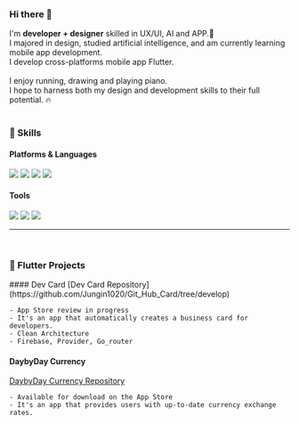 ### Hi there 👋
<p>
  I'm <b>developer + designer</b> skilled in UX/UI, AI and APP.🚀<br/>
  I majored in design, studied artificial intelligence, and am currently learning mobile app development.<br/>
  I develop cross-platforms mobile app Flutter.<br/><br/>
  I enjoy running, drawing and playing piano.<br/>
  I hope to harness both my design and development skills to their full potential. 🔥<br/><br/>
</p>


### 💪 Skills
#### Platforms & Languages
<p>
  <img src="https://img.shields.io/badge/Flutter-02569B?style=flat-square&logo=Flutter&logoColor=white"/>
  <img src="https://img.shields.io/badge/Python-3776AB?style=flat-square&logo=Python&logoColor=white">
  <img src="https://img.shields.io/badge/Dart-0175C2?style=flat-square&logo=Dart&logoColor=white">
  <img src="https://img.shields.io/badge/Git-F05032?style=flat-square&logo=Git&logoColor=white">

</p>


#### Tools
<p>
  <img src="https://img.shields.io/badge/TensorFlow-FF6F00?style=flat-square&logo=TensorFlow&logoColor=white">
  <img src="https://img.shields.io/badge/PyTorch-EE4C2C?style=flat-square&logo=PyTorch&logoColor=white">
  <img src="https://img.shields.io/badge/Figma-F24E1E?style=flat-square&logo=Figma&logoColor=white">
 
</p>


***


<br/>

### 🍑 Flutter Projects
<p>
  #### Dev Card
  [Dev Card Repository](https://github.com/Jungin1020/Git_Hub_Card/tree/develop)

    - App Store review in progress
    - It's an app that automatically creates a business card for developers.
    - Clean Architecture
    - Firebase, Provider, Go_router

  
  #### DaybyDay Currency
  
  [DaybyDay Currency Repository](https://github.com/Jungin1020/inflearn_flutter_basic/tree/flutter/basic_xx_rate_exchange_app)
    
    - Available for download on the App Store
    - It's an app that provides users with up-to-date currency exchange rates.
    
</p>
